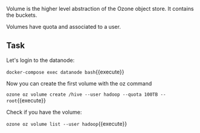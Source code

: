 
Volume is the higher level abstraction of the Ozone object store. It contains the buckets.

Volumes have quota and associated to a user.

## Task

Let's login to the datanode:

`docker-compose exec datanode bash`{{execute}}

Now you can create the first volume with the oz command

`ozone oz volume create /hive --user hadoop --quota 100TB --root`{{execute}}

Check if you have the volume:

`ozone oz volume list --user hadoop`{{execute}}
